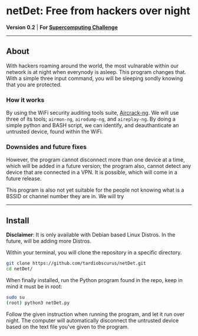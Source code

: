 # **netDet**: Free from hackers over night

**Version 0.2** | **For [Supercomputing Challenge](https://supercomputingchallenge.org/19-20/about.php)**

---

## **About**
With hackers roaming around the world, the most vulnarable within our network is at night when everynody is asleep. This program changes that. With a simple three input command, you will be sleeping sondly knowing that you are protected.

### **How it works**

By using the WiFi security auditing tools suite, [Aircrack-ng](https://github.com/aircrack-ng/aircrack-ng). We will use three of its tools; `airmon-ng`, `airodump-ng`, and `aireplay-ng`. By doing a simple python and BASH script, we can identify, and deauthanticate an untrusted device, found within the WiFi.

### **Downsides and future fixes**

However, the program cannot disconnect more than one device at a time, which will be added in a future version; the program also, cannot detect any device that are connected in a VPN. It is possible, which will come in a future release.

This program is also not yet suitable for the people not knowing what is a BSSID or channel number they are in. We will try 

---

## **Install**
**Disclaimer**: It is only available with Debian based Linux Distros. In the future, will be adding more Distros.

Within your terminal, you will clone the repository in a specific directory.

```sh
git clone https://github.com/tardiobscurus/netDet.git
cd netDet/
```

When finally installed, run the Python program found in the repo, keep in mind it must be in root:

```sh
sudo su
(root) python3 netDet.py
```

Follow the given instruction when running the program, and let it run over night. The computer will automatically disconnect the untrusted device based on the text file you've given to the program.
